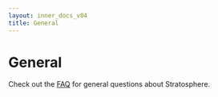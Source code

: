 ```yaml
---
layout: inner_docs_v04
title: General
---
```


General
=======

Check out the [FAQ]({{site.baseurl/docs/0.4/general/faq.html}}) for general questions about Stratosphere.